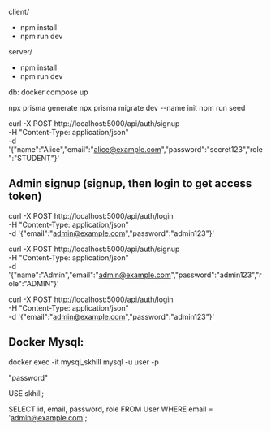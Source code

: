 client/
- npm install
- npm run dev

server/
- npm install
- npm run dev

db: docker compose up

npx prisma generate
npx prisma migrate dev --name init
npm run seed


curl -X POST http://localhost:5000/api/auth/signup \
  -H "Content-Type: application/json" \
  -d '{"name":"Alice","email":"alice@example.com","password":"secret123","role":"STUDENT"}'


## Admin signup (signup, then login to get access token)

curl -X POST http://localhost:5000/api/auth/login \
  -H "Content-Type: application/json" \
  -d '{"email":"admin@example.com","password":"admin123"}'

curl -X POST http://localhost:5000/api/auth/signup \
  -H "Content-Type: application/json" \
  -d '{"name":"Admin","email":"admin@example.com","password":"admin123","role":"ADMIN"}'

curl -X POST http://localhost:5000/api/auth/login \
  -H "Content-Type: application/json" \
  -d '{"email":"admin@example.com","password":"admin123"}'


## Docker Mysql:

docker exec -it mysql_skhill mysql -u user -p

"password"

USE skhill;

SELECT id, email, password, role FROM User WHERE email = 'admin@example.com';
